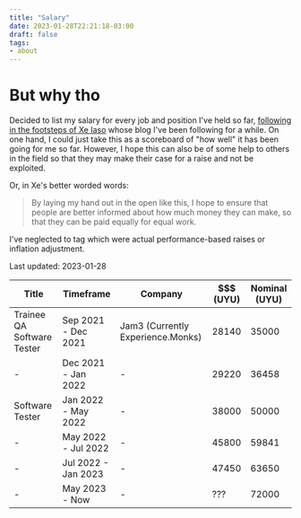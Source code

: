 ```yaml
---
title: "Salary"
date: 2023-01-28T22:21:18-03:00
draft: false
tags: 
- about
---
```


# But why tho

Decided to list my salary for every job and position I've held so far, [following in the footsteps of Xe Iaso](https://xeiaso.net/salary-transparency) whose blog I've been following for a while.
On one hand, I could just take this as a scoreboard of "how well" it has been going for me so far. However, I hope this can also be of some help to others in the field so that they may make their case for a raise and not be exploited.

Or, in Xe's better worded words:
> By laying my hand out in the open like this, I hope to ensure that people are better informed about how much money they can make, so that they can be paid equally for equal work.

I've neglected to tag which were actual performance-based raises or inflation adjustment.

Last updated: 2023-01-28

| Title | Timeframe | Company | \$\$\$ (UYU) | Nominal (UYU) |
| --- | --- | --- | --- | --- |
| Trainee QA Software Tester | Sep 2021 - Dec 2021 | Jam3 (Currently Experience.Monks) | 28140 | 35000 |
| - | Dec 2021 - Jan 2022 | - | 29220 | 36458 |
| Software Tester | Jan 2022 - May 2022 | - | 38000 | 50000 |
| - | May 2022 - Jul 2022 | - | 45800 | 59841 |
| - | Jul 2022 - Jan 2023 | - | 47450 | 63650 |
| - | May 2023 - Now | - | ??? | 72000 |

